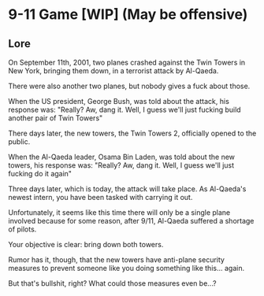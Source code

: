 # 9-11 Game [WIP] (May be offensive)
## Lore
On September 11th, 2001, two planes crashed against the Twin Towers in New York, bringing them down, in a terrorist attack by Al-Qaeda.

There were also another two planes, but nobody gives a fuck about those.

When the US president, George Bush, was told about the attack, his response was: "Really? Aw, dang it. Well, I guess we'll just fucking build another pair of Twin Towers"

There days later, the new towers, the Twin Towers 2, officially opened to the public.

When the Al-Qaeda leader, Osama Bin Laden, was told about the new towers, his response was: "Really? Aw, dang it. Well, I guess we'll just fucking do it again"

Three days later, which is today, the attack will take place. As Al-Qaeda's newest intern, you have been tasked with carrying it out.

Unfortunately, it seems like this time there will only be a single plane involved because for some reason, after 9/11, Al-Qaeda suffered a shortage of pilots.

Your objective is clear: bring down both towers.

Rumor has it, though, that the new towers have anti-plane security measures to prevent someone like you doing something like this... again.

But that's bullshit, right? What could those measures even be...?
